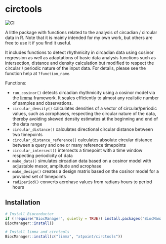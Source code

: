 # circtools
  
![CI](https://github.com/ATpoint/circtools/actions/workflows/tests.yml/badge.svg)
  
A little package with functions related to the analysis of circadian / circular data in R. 
Note that it is mainly intended for my own work, but others are free to use it if you find it useful.

It includes functions to detect rhythmicity in circadian data using cosinor regression as well as
adaptations of basic data analysis functions such as intersection, distance and density calculation but modified to
respect the circular / periodic nature of the input data. For details, please see the function help at `?function_name`.

Functions:  
  
- `run_cosinor()` detects circadian rhythmicity using a cosinor model via the [limma](https://bioconductor.org/packages/release/bioc/html/limma.html) framework.
It scales efficiently to almost any realistic number of samples and observations.  
- `circular_density()` calculates densities of a vector of circular/periodic values, such as acrophases, respecting the circular nature of the data, thereby avoiding skewed density estimates at the beginning and end of the data range  
- `circular_distance()` calculates directional circular distance between two timepoints  
- `circular_distance_reference()` calculates absolute circular distance between a query and one or many reference timepoints  
- `circular_intersect()` intersects a timepoint with a time window respecting periodicity of data  
- `make_data()` simulates circadian data based on a cosinor model with adjustable mesor, amplitude and acrophase  
- `make_design()` creates a design matrix based on the cosinor model for a provided set of timepoints  
- `rad2period()` converts acrohase values from radians hours to period hours  

## Installation

```r
# Install Bioconductor
if (!require("BiocManager", quietly = TRUE)) install.packages("BiocManager")
BiocManager::install()

# Install limma and circtools
BiocManager::install(c("limma", "atpoint/circtools"))
```
